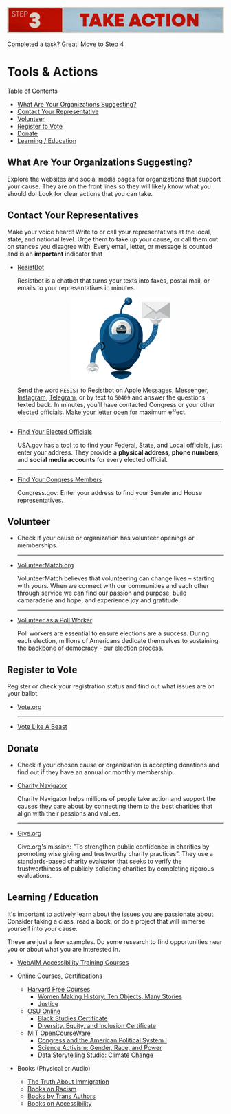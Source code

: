 ![Step 3. Take action.](../../assets/Step3.png)

Completed a task? Great! Move to [Step 4](../step4/)

# Tools & Actions

Table of Contents
- [What Are Your Organizations Suggesting?](#what-are-your-organizations-suggesting)
- [Contact Your Representative](#contact-your-representatives)
- [Volunteer](#volunteer)
- [Register to Vote](#register-to-vote)
- [Donate](#donate)
- [Learning / Education](#learning--education)


## What Are Your Organizations Suggesting?
Explore the websites and social media pages for organizations that support your cause. They are on the front lines so they will likely know what you should do! Look for clear actions that you can take. 

## Contact Your Representatives
Make your voice heard! Write to or call your representatives at the local, state, and national level. Urge them to take up your cause, or call them out on stances you disagree with. Every email, letter, or message is counted and is an **important** indicator that 

- [ResistBot](https://resist.bot)

  Resistbot is a chatbot that turns your texts into faxes, postal mail, or emails to your representatives in minutes.
  
  <div align="center">
    <img src="../../assets/mailbot.4b7f32a3.svg" alt="Illustrated Resist bot holding an envelope.">
  </div>

  Send the word `RESIST` to Resistbot on 
  [Apple Messages](https://bcrw.apple.com/sms:open?service=iMessage&recipient=urn:biz:d0189b65-f844-4344-adc1-d2d01daca04e&body=resist), 
  [Messenger](https://www.messenger.com/t/1224106861035505?text=resist), 
  [Instagram](https://www.instagram.com/direct/t/107534807309194/?text=), 
  [Telegram](https://t.me/resistbot?start=resist), 
  or by text to `50409` and answer the questions texted back. In minutes, you’ll have contacted Congress or your other elected officials. [Make your letter open](https://resist.bot/letters) for maximum effect.

  ---

- [Find Your Elected Officials](https://www.usa.gov/elected-officials)

  USA.gov has a tool to to find your Federal, State, and Local officials, just enter your address. They provide a **physical address**, **phone numbers**, and **social media accounts** for every elected official. 

  ---

- [Find Your Congress Members](https://www.congress.gov/members/find-your-member) 

  Congress.gov: Enter your address to find your Senate and House representatives.

## Volunteer
- Check if your cause or organization has volunteer openings or memberships. 

  ---

- [VolunteerMatch.org](https://www.volunteermatch.org/)

  VolunteerMatch believes that volunteering can change lives – starting with yours. When we connect with our communities and each other through service we can find our passion and purpose, build camaraderie and hope, and experience joy and gratitude.

  ---
  
- [Volunteer as a Poll Worker](https://www.eac.gov/help-america-vote)

  Poll workers are essential to ensure elections are a success. During each election, millions of Americans dedicate themselves to sustaining the backbone of democracy - our election process.


## Register to Vote 
Register or check your registration status and find out what issues are on your ballot.
- [Vote.org](https://www.vote.org/)

  ---
- [Vote Like A Beast](https://www.votelikeabeast.com/)

## Donate 
- Check if your chosen cause or organization is accepting donations and find out if they have an annual or monthly membership. 
- [Charity Navigator](https://www.charitynavigator.org/)

  Charity Navigator helps millions of people take action and support the causes they care about by connecting them to the best charities that align with their passions and values.

  ---

- [Give.org](https://give.org/) 

  Give.org's mission: "To strengthen public confidence in charities by promoting wise giving and trustworthy charity practices". They use a standards-based charity evaluator that seeks to verify the trustworthiness of publicly-soliciting charities by completing rigorous evaluations. 

## Learning / Education
It's important to actively learn about the issues you are passionate about. Consider taking a class, read a book, or do a project that will immerse yourself into your cause.

These are just a few examples. Do some research to find opportunities near you or about what you are interested in. 

- [WebAIM Accessibility Training Courses](https://webaim.org/services/training/)

- Online Courses, Certifications
  - [Harvard Free Courses](https://pll.harvard.edu/catalog/free?page=1)
    - [Women Making History: Ten Objects, Many Stories](https://pll.harvard.edu/course/women-making-history-ten-objects-many-stories)
    - [Justice](https://pll.harvard.edu/course/justice)
  - [OSU Online](https://online.osu.edu/)
    - [Black Studies Certificate](https://online.osu.edu/undergraduate-certificates/black-studies-certificate/)
    - [Diversity, Equity, and Inclusion Certificate](https://online.osu.edu/undergraduate-certificates/diversity-equity-inclusion-certificate/)
  - [MIT OpenCourseWare](https://ocw.mit.edu/)
    - [Congress and the American Political System I](https://ocw.mit.edu/courses/17-251-congress-and-the-american-political-system-i-fall-2016/)
    - [Science Activism: Gender, Race, and Power](https://ocw.mit.edu/courses/wgs-160j-science-activism-gender-race-and-power-fall-2019/)
    - [Data Storytelling Studio: Climate Change](https://ocw.mit.edu/courses/cms-631-data-storytelling-studio-climate-change-spring-2017/)

- Books (Physical or Audio)
  - [The Truth About Immigration](https://us.macmillan.com/books/9781250288240/thetruthaboutimmigration/)
  - [Books on Racism](https://www.powells.com/featured/antiracism)
  - [Books by Trans Authors](https://glaad.org/eight-books-from-trans-authors-to-read-for-trans-awareness-week/)
  - [Books on Accessibility](https://www.goodreads.com/shelf/show/accessibility)
